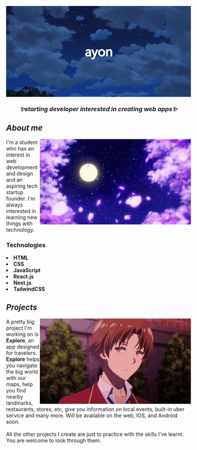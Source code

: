 <img src="kdrpuEBH.gif" width=1000 align="center">
<h3 align="center"><i>✨starting developer interested in creating web apps✨</i></h3>

<div>
   <h2 align="left"><i>About me</i></h2>
  <img src="c76bd053b15bad840c0c8df71e4ebe69.gif" width=412 align="right">
  <p>I'm a student who has an interest in web development and design and an aspiring tech startup founder. I'm always interested in learning new things with technology.
</p>
  
<h3>Technologies</h3>
   <li><b>HTML</b></li>
   <li><b>CSS</b></li>
   <li><b>JavaScript</b></li>
   <li><b>React.js</b></li>
   <li><b>Next.js</b></li>
   <li><b>TailwindCSS</b></li>
 </div>

<div>
 
  <h2><i>Projects</i></h2>
  <img src="ayanokouji-classroom-of-the-elite.gif" width=412 align="right">
  <p align="left">A pretty big project I'm working on is <b>Explore</b>, an app designed for travelers. <b>Explore</b> helps you navigate the big world with our maps, help you find nearby landmarks, restaurants, stores, etc, give you information on local events, built-in uber service and many more. Will be available on the web, IOS, and Android soon.
  <br>
   <br>
  All the other projects I create are just to practice with the skills I've learnt. You are welcome to look through them.
 </div>
